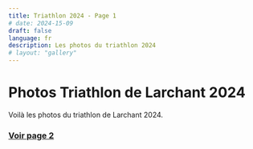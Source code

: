 ```yaml
---
title: Triathlon 2024 - Page 1
# date: 2024-15-09
draft: false
language: fr
description: Les photos du triathlon 2024
# layout: "gallery"
---
```

# Photos Triathlon de Larchant 2024
Voilà les photos du triathlon de Larchant 2024.

### [Voir page 2](/photos/triathlon2024-2/)


